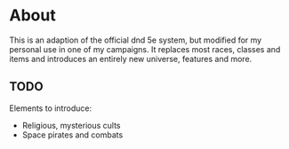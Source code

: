 # About

This is an adaption of the official dnd 5e system, but modified for my personal use in one of my campaigns. It replaces most races, classes and items and introduces an entirely new universe, features and more.

## TODO
Elements to introduce:
- Religious, mysterious cults
- Space pirates and combats
